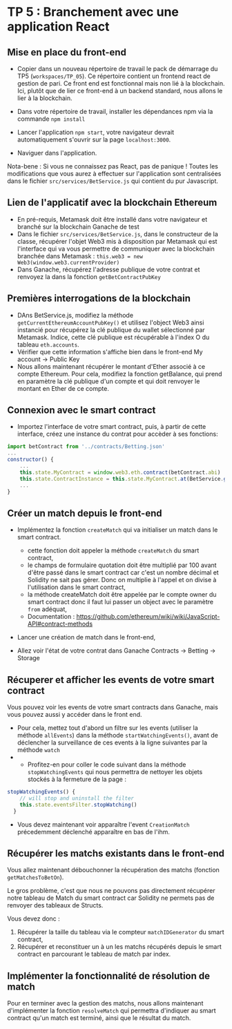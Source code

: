 # TP 5 : Branchement avec une application React

## Mise en place du front-end
- Copier dans un nouveau répertoire de travail le pack de démarrage du TP5 (`workspaces/TP_05`). Ce répertoire contient un frontend react de gestion de pari. Ce front end est fonctionnal mais non lié à la blockchain.
Ici, plutôt que de lier ce front-end à un backend standard, nous allons le lier à la blockchain.

- Dans votre répertoire de travail, installer les dépendances npm via la commande `npm install`
- Lancer l'application `npm start`, votre navigateur devrait automatiquement s'ouvrir sur la page `localhost:3000`.
- Naviguer dans l'application.

Nota-bene : Si vous ne connaissez pas React, pas de panique ! Toutes les modifications que vous aurez à effectuer sur l'application sont centralisées dans le fichier `src/services/BetService.js` qui contient du pur Javascript.

## Lien de l'applicatif avec la blockchain Ethereum
- En pré-requis, Metamask doit être installé dans votre navigateur et branché sur la blockchain Ganache de test
- Dans le fichier `src/services/BetService.js`, dans le constructeur de la classe, récupérer l'objet Web3 mis à disposition par Metamask qui est l'interface qui va vous permettre de communiquer avec la blockchain branchée dans Metamask : `this.web3 = new Web3(window.web3.currentProvider)`
- Dans Ganache, récupérez l'adresse publique de votre contrat et renvoyez la dans la fonction `getBetContractPubKey`
   
## Premières interrogations de la blockchain
- DAns BetService.js, modifiez la méthode `getCurrentEthereumAccountPubKey()` et utilisez l'object Web3 ainsi instancié pour récupérez la clé publique du wallet sélectionné par Metamask. Indice, cette clé publique est récupérable à l'index O du tableau `eth.accounts`.
- Vérifier que cette information s'affiche bien dans le front-end My account -> Public Key
- Nous allons maintenant récupérer le montant d'Ether associé à ce compte Ethereum. Pour cela, modifiez la fonction getBalance, qui prend en paramètre la clé publique d'un compte et qui doit renvoyer le montant en Ether de ce compte.


## Connexion avec le smart contract

- Importez l'interface de votre smart contract, puis, à partir de cette interface, créez une instance du contrat pour accèder à ses fonctions: 
```js
import betContract from '../contracts/Betting.json'
...
constructor() {
    ...
    this.state.MyContract = window.web3.eth.contract(betContract.abi)
    this.state.ContractInstance = this.state.MyContract.at(BetService.getBetContractPubKey())
    ...
}

```

## Créer un match depuis le front-end

- Implémentez la fonction `createMatch` qui va initialiser un match dans le smart contract.
  - cette fonction doit appeler la méthode `createMatch` du smart contract,
  - le champs de formulaire quotation doit être multiplié par 100 avant d'être passé dans le smart contract car c'est un nombre décimal et Solidity ne sait pas gérer. Donc on multiplie à l'appel et on divise à l'utilisation dans le smart contract,
  - la méthode createMatch doit être appelée par le compte owner du smart contract donc il faut lui passer un object avec le paramètre `from` adéquat,
  - Documentation : https://github.com/ethereum/wiki/wiki/JavaScript-API#contract-methods

- Lancer une création de match dans le front-end,
- Allez voir l'état de votre contrat dans Ganache Contracts -> Betting -> Storage

## Récuperer et afficher les events de votre smart contract
Vous pouvez voir les events de votre smart contracts dans Ganache, mais vous pouvez aussi y accéder dans le front end.
- Pour cela, mettez tout d'abord un filtre sur les events (utiliser la méthode `allEvents`) dans la méthode `startWatchingEvents()`, avant de déclencher la surveillance de ces events à la ligne suivantes par la méthode `watch`
- - Profitez-en pour coller le code suivant dans la méthode `stopWatchingEvents` qui nous permettra de nettoyer les objets stockés à la fermeture de la page :
```Javascript
stopWatchingEvents() {
    // will stop and uninstall the filter
    this.state.eventsFilter.stopWatching()
  }
```
- Vous devez maintenant voir apparaître l'event `CreationMatch` précedemment déclenché apparaître en bas de l'ihm.

## Récupérer les matchs existants dans le front-end

Vous allez maintenant débouchonner la récupération des matchs (fonction `getMatchesToBetOn`).

Le gros problème, c'est que nous ne pouvons pas directement récupérer notre tableau de Match du smart contract car Solidity ne permets pas de renvoyer des tableaux de Structs.

Vous devez donc : 

1) Récupérer la taille du tableau via le compteur `matchIDGenerator` du smart contract,
2) Récupérer et reconstituer un à un les matchs récupérés depuis le smart contract en parcourant le tableau de match par index.

## Implémenter la fonctionnalité de résolution de match

Pour en terminer avec la gestion des matchs, nous allons maintenant d'implémenter la fonction `resolveMatch` qui permettra d'indiquer au smart contract qu'un match est terminé, ainsi que le résultat du match.

